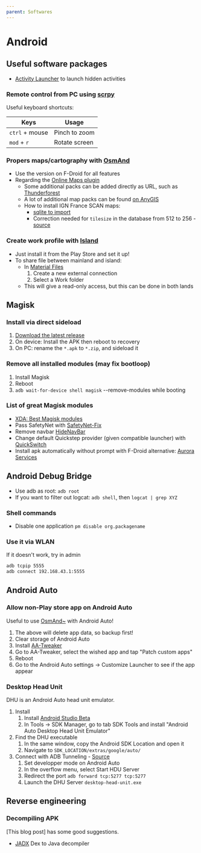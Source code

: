 ```yaml
---
parent: Softwares
---
```


# Android

## Useful software packages

* [Activity Launcher](https://play.google.com/store/apps/details?id=de.szalkowski.activitylauncher) to launch hidden activities

### Remote control from PC using [scrpy](https://github.com/Genymobile/scrcpy)

Useful keyboard shortcuts:

Keys | Usage
-|-
`ctrl` + mouse | Pinch to zoom
`mod` + `r` | Rotate screen

### Propers maps/cartography with [OsmAnd](https://osmand.net/)

* Use the version on F-Droid for all features
* Regarding the [Online Maps plugin](https://osmand.net/docs/user/plugins/online-map/)
    * Some additional packs can be added directly as URL, such as [Thunderforest](https://www.thunderforest.com/)
    * A lot of additional map packs can be found [on AnyGIS](https://anygis.ru/Web/Html/Osmand_en)
    * How to install IGN France SCAN maps:
        * [sqlite to import](https://forum.openstreetmap.fr/t/ign-sur-l-application-osmand/6961/10)
        * Correction needed for `tilesize` in the database from 512 to 256 - [source](https://forum.openstreetmap.fr/t/ign-sur-l-application-osmand/6961/46)

### Create work profile with [Island](https://github.com/oasisfeng/island)

* Just install it from the Play Store and set it up!
* To share file between mainland and island:
    * In [Material Files](https://github.com/zhanghai/MaterialFiles)
        1.  Create a new external connection
        1.  Select a Work folder
    * This will give a read-only access, but this can be done in both lands

## Magisk

### Install via direct sideload

1. [Download the latest release](https://github.com/topjohnwu/Magisk/releases)
1. On device: Install the APK then reboot to recovery
1. On PC: rename the `*.apk` to `*.zip`, and sideload it

### Remove all installed modules (may fix bootloop)

1. Install Magisk
1. Reboot
1. `adb wait-for-device shell magisk` --remove-modules while booting

### List of great Magisk modules

* [XDA: Best Magisk modules](https://www.xda-developers.com/best-magisk-modules/)
* Pass SafetyNet with [SafetyNet-Fix](https://github.com/kdrag0n/safetynet-fix/releases)
* Remove navbar [HideNavBar](https://github.com/Magisk-Modules-Repo/HideNavBar/releases)
* Change default Quickstep provider (given compatible launcher) with [QuickSwitch](https://github.com/skittles9823/QuickSwitch/releases)
* Install apk automatically without prompt with F-Droid alternative: [Aurora Services](https://gitlab.com/AuroraOSS/AuroraServices/-/releases)

## Android Debug Bridge

* Use adb as root: `adb root`
* If you want to filter out logcat: `adb shell`, then `logcat | grep XYZ`

### Shell commands

* Disable one application `pm disable org.packagename`

### Use it via WLAN

If it doesn't work, try in admin

```bash
adb tcpip 5555
adb connect 192.168.43.1:5555
```

## Android Auto

### Allow non-Play store app on Android Auto

Useful to use [OsmAnd~](https://f-droid.org/en/packages/net.osmand.plus/) with Android Auto!

1. The above will delete app data, so backup first!
1. Clear storage of Android Auto
1. Install [AA-Tweaker](https://github.com/shmykelsa/AA-Tweaker)
1. Go to AA-Tweaker, select the wished app and tap "Patch custom apps"
1. Reboot
1. Go to the Android Auto settings -> Customize Launcher to see if the app appear

### Desktop Head Unit

DHU is an Android Auto head unit emulator.

1. Install
    1. Install [Android Studio Beta](https://developer.android.com/studio/preview)
    1. In Tools -> SDK Manager, go to tab SDK Tools and install "Android Auto Desktop Head Unit Emulator"
1. Find the DHU executable
    1. In the same window, copy the Android SDK Location and open it
    1. Navigate to `SDK_LOCATION/extras/google/auto/`
1. Connect with ADB Tunneling - [Source](https://developer.android.com/training/cars/testing#connection-adb)
    1. Set developper mode on Android Auto
    1. In the overflow menu, select Start HDU Server
    1. Redirect the port `adb forward tcp:5277 tcp:5277`
    1. Launch the DHU Server `desktop-head-unit.exe`

## Reverse engineering

### Decompiling APK

[This blog post] has some good suggestions.

* [JADX](https://github.com/skylot/jadx) Dex to Java decompiler
